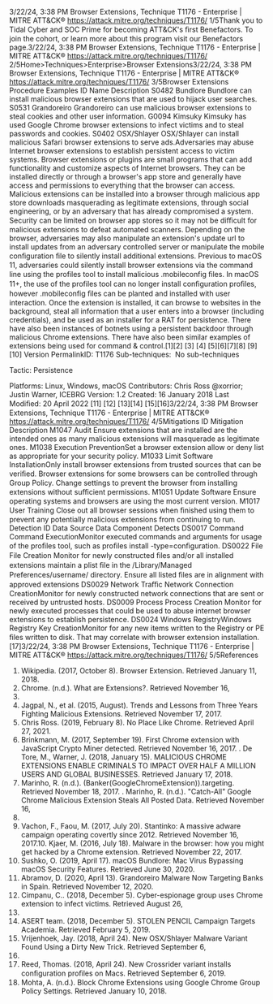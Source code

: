 3/22/24, 3:38 PM Browser Extensions, Technique T1176 - Enterprise | MITRE ATT&CK®
https://attack.mitre.org/techniques/T1176/ 1/5Thank you to Tidal Cyber and SOC Prime for becoming ATT&CK's ﬁrst Benefactors. To join the cohort, or learn more about this program visit our
Benefactors page.3/22/24, 3:38 PM Browser Extensions, Technique T1176 - Enterprise | MITRE ATT&CK®
https://attack.mitre.org/techniques/T1176/ 2/5Home>Techniques>Enterprise>Browser Extensions3/22/24, 3:38 PM Browser Extensions, Technique T1176 - Enterprise | MITRE ATT&CK®
https://attack.mitre.org/techniques/T1176/ 3/5Browser Extensions
Procedure Examples
ID Name Description
S0482 Bundlore Bundlore can install malicious browser extensions that are used to hijack user searches.
S0531 Grandoreiro Grandoreiro can use malicious browser extensions to steal cookies and other user information.
G0094 Kimsuky Kimsuky has used Google Chrome browser extensions to infect victims and to steal passwords and cookies.
S0402 OSX/Shlayer OSX/Shlayer can install malicious Safari browser extensions to serve ads.Adversaries may abuse Internet browser extensions to establish persistent access to victim systems. Browser extensions or plugins are
small programs that can add functionality and customize aspects of Internet browsers. They can be installed directly or through a browser's
app store and generally have access and permissions to everything that the browser can access.
Malicious extensions can be installed into a browser through malicious app store downloads masquerading as legitimate extensions,
through social engineering, or by an adversary that has already compromised a system. Security can be limited on browser app stores so it
may not be diﬃcult for malicious extensions to defeat automated scanners. Depending on the browser, adversaries may also manipulate
an extension's update url to install updates from an adversary controlled server or manipulate the mobile conﬁguration ﬁle to silently install
additional extensions.
Previous to macOS 11, adversaries could silently install browser extensions via the command line using the profiles tool to install
malicious .mobileconfig ﬁles. In macOS 11+, the use of the profiles tool can no longer install conﬁguration proﬁles, however
.mobileconfig ﬁles can be planted and installed with user interaction.
Once the extension is installed, it can browse to websites in the background, steal all information that a user enters into a browser (including
credentials), and be used as an installer for a RAT for persistence.
There have also been instances of botnets using a persistent backdoor through malicious Chrome extensions. There have also been
similar examples of extensions being used for command & control.[1][2]
[3]
[4]
[5][6][7][8]
[9]
[10]
Version PermalinkID: T1176
Sub-techniques:  No sub-techniques

Tactic: Persistence

Platforms: Linux, Windows, macOS
Contributors: Chris Ross @xorrior; Justin Warner, ICEBRG
Version: 1.2
Created: 16 January 2018
Last Modiﬁed: 20 April 2022
[11]
[12]
[13][14]
[15][16]3/22/24, 3:38 PM Browser Extensions, Technique T1176 - Enterprise | MITRE ATT&CK®
https://attack.mitre.org/techniques/T1176/ 4/5Mitigations
ID Mitigation Description
M1047 Audit Ensure extensions that are installed are the intended ones as many malicious extensions will
masquerade as legitimate ones.
M1038 Execution
PreventionSet a browser extension allow or deny list as appropriate for your security policy. 
M1033 Limit Software
InstallationOnly install browser extensions from trusted sources that can be veriﬁed. Browser extensions for some
browsers can be controlled through Group Policy. Change settings to prevent the browser from installing
extensions without suﬃcient permissions.
M1051 Update Software Ensure operating systems and browsers are using the most current version.
M1017 User Training Close out all browser sessions when ﬁnished using them to prevent any potentially malicious extensions
from continuing to run.
Detection
ID Data Source Data Component Detects
DS0017 Command Command
ExecutionMonitor executed commands and arguments for usage of the proﬁles tool, such
as proﬁles install -type=conﬁguration.
DS0022 File File Creation Monitor for newly constructed ﬁles and/or all installed extensions maintain a plist
ﬁle in the /Library/Managed Preferences/username/ directory. Ensure all listed
ﬁles are in alignment with approved extensions
DS0029 Network Traﬃc Network
Connection
CreationMonitor for newly constructed network connections that are sent or received by
untrusted hosts.
DS0009 Process Process Creation Monitor for newly executed processes that could be used to abuse internet
browser extensions to establish persistence.
DS0024 Windows RegistryWindows Registry
Key CreationMonitor for any new items written to the Registry or PE ﬁles written to disk. That
may correlate with browser extension installation.[17]3/22/24, 3:38 PM Browser Extensions, Technique T1176 - Enterprise | MITRE ATT&CK®
https://attack.mitre.org/techniques/T1176/ 5/5References
1. Wikipedia. (2017, October 8). Browser Extension. Retrieved
January 11, 2018.
2. Chrome. (n.d.). What are Extensions?. Retrieved November 16,
2017.
3. Jagpal, N., et al. (2015, August). Trends and Lessons from
Three Years Fighting Malicious Extensions. Retrieved
November 17, 2017.
4. Chris Ross. (2019, February 8). No Place Like Chrome.
Retrieved April 27, 2021.
5. Brinkmann, M. (2017, September 19). First Chrome extension
with JavaScript Crypto Miner detected. Retrieved November
16, 2017.
. De Tore, M., Warner, J. (2018, January 15). MALICIOUS
CHROME EXTENSIONS ENABLE CRIMINALS TO IMPACT
OVER HALF A MILLION USERS AND GLOBAL BUSINESSES.
Retrieved January 17, 2018.
7. Marinho, R. (n.d.).
(Banker(GoogleChromeExtension)).targeting. Retrieved
November 18, 2017.
. Marinho, R. (n.d.). "Catch-All" Google Chrome Malicious
Extension Steals All Posted Data. Retrieved November 16,
2017.
9. Vachon, F., Faou, M. (2017, July 20). Stantinko: A massive
adware campaign operating covertly since 2012. Retrieved
November 16, 2017.10. Kjaer, M. (2016, July 18). Malware in the browser: how you
might get hacked by a Chrome extension. Retrieved November
22, 2017.
11. Sushko, O. (2019, April 17). macOS Bundlore: Mac Virus
Bypassing macOS Security Features. Retrieved June 30, 2020.
12. Abramov, D. (2020, April 13). Grandoreiro Malware Now
Targeting Banks in Spain. Retrieved November 12, 2020.
13. Cimpanu, C.. (2018, December 5). Cyber-espionage group uses
Chrome extension to infect victims. Retrieved August 26,
2019.
14. ASERT team. (2018, December 5). STOLEN PENCIL Campaign
Targets Academia. Retrieved February 5, 2019.
15. Vrijenhoek, Jay. (2018, April 24). New OSX/Shlayer Malware
Variant Found Using a Dirty New Trick. Retrieved September 6,
2019.
1. Reed, Thomas. (2018, April 24). New Crossrider variant installs
conﬁguration proﬁles on Macs. Retrieved September 6, 2019.
17. Mohta, A. (n.d.). Block Chrome Extensions using Google
Chrome Group Policy Settings. Retrieved January 10, 2018.